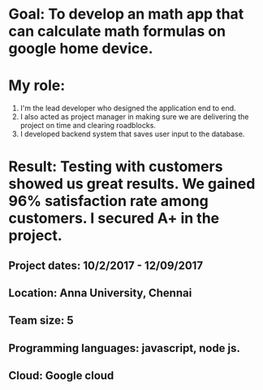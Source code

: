# Goal: To develop an math app that can calculate math formulas on google home device.
# My role:
1. I'm the lead developer who designed the application end to end.
2. I also acted as project manager in making sure we are delivering the project on time and clearing roadblocks. 
3. I developed backend system that saves user input to the database. 
# Result: Testing with customers showed us great results. We gained 96% satisfaction rate among customers. I secured A+ in the project.

## Project dates: 10/2/2017 - 12/09/2017
## Location: Anna University, Chennai
## Team size: 5 
## Programming languages: javascript, node js.
## Cloud: Google cloud

